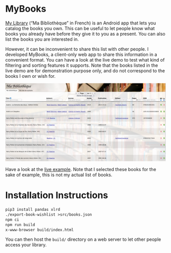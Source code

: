 # MyBooks

[My Library](https://play.google.com/store/apps/details?id=com.vgm.mylibrary) (“Ma Bibliothèque” in French) is an Android app that lets you catalog the books you own.
This can be useful to let people know what books you already have before they give it to you as a present.
You can also list the books you are interested in.

However, it can be inconvenient to share this list with other people.
I developed MyBooks, a client-only web app to share this information in a convenient format.
You can have a look at the live demo to test what kind of filtering and sorting features it supports.
Note that the books listed in the live demo are for demonstration purpose only, and do not correspond to the books I own or wish for.

![Screenshot showing the app in action](screenshot.png)

Have a look at the [live example](https://mybooks.qsantos.fr/).
Note that I selected these books for the sake of example, this is not my actual list of books.

# Installation Instructions

```
pip3 install pandas xlrd
./export-book-wishlist >src/books.json
npm ci
npm run build
x-www-browser build/index.html
```

You can then host the `build/` directory on a web server to let other people access your library.
